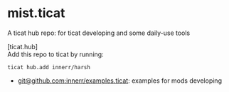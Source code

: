 # mist.ticat
A ticat hub repo: for ticat developing and some daily-use tools

[ticat.hub]  
Add this repo to ticat by running:
```
ticat hub.add innerr/harsh
```
* [git@github.com:innerr/examples.ticat](https://github.com/innerr/examples.ticat): examples for mods developing
